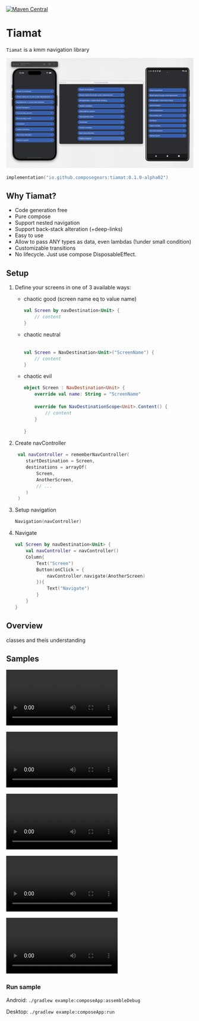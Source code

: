 [![Maven Central](https://img.shields.io/maven-central/v/io.github.composegears/tiamat)](https://central.sonatype.com/artifact/io.github.composegears/tiamat)

Tiamat
======

`Tiamat` is a kmm navigation library

![](.readme/promo.jpeg)

```kotlin
implementation("io.github.composegears:tiamat:0.1.0-alpha02")
```

Why Tiamat?
-----------

- Code generation free
- Pure compose
- Support nested navigation
- Support back-stack alteration (+deep-links)
- Easy to use
- Allow to pass ANY types as data, even lambdas (!under small condition)
- Customizable transitions
- No lifecycle. Just use compose DisposableEffect.

Setup
-----

1) Define your screens in one of 3 available ways:

   - chaotic good (screen name eq to value name)

       ```kotlin
       val Screen by navDestination<Unit> {
           // content
       }
       ```
   - chaotic neutral
       ```kotlin
    
       val Screen = NavDestination<Unit>("ScreenName") {
           // content
       }
       ```
   - chaotic evil
       ```kotlin
       object Screen : NavDestination<Unit> {
           override val name: String = "ScreenName"
    
           override fun NavDestinationScope<Unit>.Content() {
               // content
           }
    
       }
       ```
2) Create navController
    ```kotlin
     val navController = rememberNavController(
        startDestination = Screen,
        destinations = arrayOf(
            Screen,
            AnotherScreen,
            // ...
        )
     )
    ```
3) Setup navigation
    ```kotlin
    Navigation(navController)
    ```
4) Navigate
    ```kotlin
    val Screen by navDestination<Unit> {
        val navController = navController()
        Column{
            Text("Screen")
            Button(onClick = {
                navController.navigate(AnotherScreen)
            }){
                Text("Navigate")
            }
        }
    }
   ```

Overview
--------

classes and theis understanding

Samples
-------
![1-simple-fb.webm](.readme/1-simple-fb.webm)

![2-bot-bar.webm](.readme/2-bot-bar.webm)

![3-data-params.webm](.readme/3-data-params.webm)

![4-data-result.webm](.readme/4-data-result.webm)

![5-custom-transition.webm](.readme/5-custom-transition.webm)

### Run sample

Android: `./gradlew example:composeApp:assembleDebug`

Desktop: `./gradlew example:composeApp:run`

[//]: # (TODO add iOs run action)
